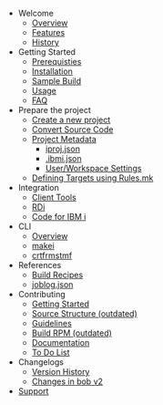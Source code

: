- Welcome
  - [Overview](welcome/overview.md)
  - [Features](welcome/features.md) 
  - [History](welcome/history.md) 
- Getting Started
  - [Prerequisties](getting-started/prerequisites.md)
  - [Installation](getting-started/installation)
  - [Sample Build](getting-started/sample-build.md) 
  - [Usage](getting-started/usage.md) 
  - [FAQ](getting-started/faq.md) 
- Prepare the project
  - [Create a new project](prepare-the-project/create-a-new-project.md)
  - [Convert Source Code](prepare-the-project/convert-source-code.md)
  - [Project Metadata](prepare-the-project/project-metadata)
    - [iproj.json](prepare-the-project/iproj-json)
    - [.ibmi.json](prepare-the-project/ibmi-json)
    - [User/Workspace Settings](prepare-the-project/user-workspace-settings)
  - [Defining Targets using Rules.mk](prepare-the-project/rules.mk.md)
- Integration
  - [Client Tools](integration/client-tools.md) 
  - [RDi](integration/rdi.md)
  - [Code for IBM i](integration/code-for-ibm-i.md) 
- CLI
  - [Overview](cli/overview)
  - [makei](cli/makei)
  - [crtfrmstmf](cli/crtfrmstmf)
- References
  - [Build Recipes](reference/recipes.md)
  - [joblog.json](reference/joblog-json.md) 
- Contributing
  - [Getting Started](contributing/getting-started.md)
  - [Source Structure (outdated)](contributing/source-structure.md)
  - [Guidelines](contributing/guidelines)
  - [Build RPM (outdated)](contributing/build-rpm)
  - [Documentation](contributing/documentation.md) 
  - [To Do List](contributing/to-do.md)
- Changelogs
  - [Version History](changelogs/changelogs.md)
  - [Changes in bob v2](changelogs/changes-v2.md) 
- [Support](Support.md)
